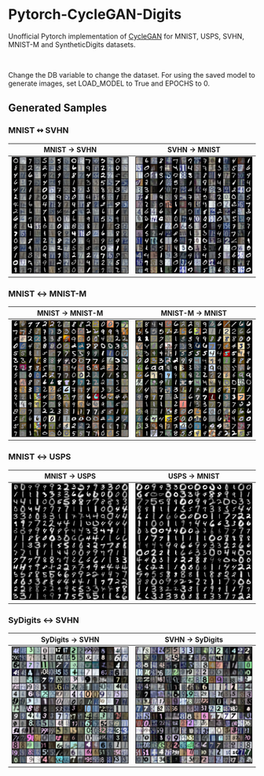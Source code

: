 # Pytorch-CycleGAN-Digits
Unofficial Pytorch implementation of [CycleGAN](https://arxiv.org/abs/1703.10593) for MNIST, USPS, SVHN, MNIST-M and SyntheticDigits datasets.

<br>

Change the DB variable to change the dataset.
For using the saved model to generate images, set LOAD_MODEL to True and EPOCHS to 0.
## Generated Samples
### MNIST &#8621; SVHN
MNIST &#8594; SVHN             |  SVHN &#8594; MNIST
:-------------------------:|:-------------------------:
![MNIST_SVHN.](Results/SVHN_MNIST/MNIST_SVHN.png)  |  ![SVHN_MNIST](Results/SVHN_MNIST/SVHN_MNIST.png)

### MNIST &#8596; MNIST-M
MNIST &#8594; MNIST-M             |  MNIST-M &#8594; MNIST
:-------------------------:|:-------------------------:
![MNIST_MNISTM.](Results/MNIST_MNISTM/MNIST_MNISTM.png)  |  ![MNISTM_MNIST](Results/MNIST_MNISTM/MNISTM_MNIST.png)

### MNIST &#8596; USPS
MNIST &#8594; USPS             |  USPS &#8594; MNIST
:-------------------------:|:-------------------------:
![MNIST_USPS.](Results/MNIST_USPS/MNIST_USPS.png)  |  ![MNISTM_MNIST](Results/MNIST_USPS/USPS_MNIST.png)

### SyDigits &#8596; SVHN
SyDigits &#8594; SVHN             |  SVHN &#8594; SyDigits
:-------------------------:|:-------------------------:
![SyDigits_SVHN.](Results/SyDigits_SVHN/SyDigits_SVHN.png)  |  ![SVHN_SyDigits](Results/SyDigits_SVHN/SVHN_SyDigits.png)
